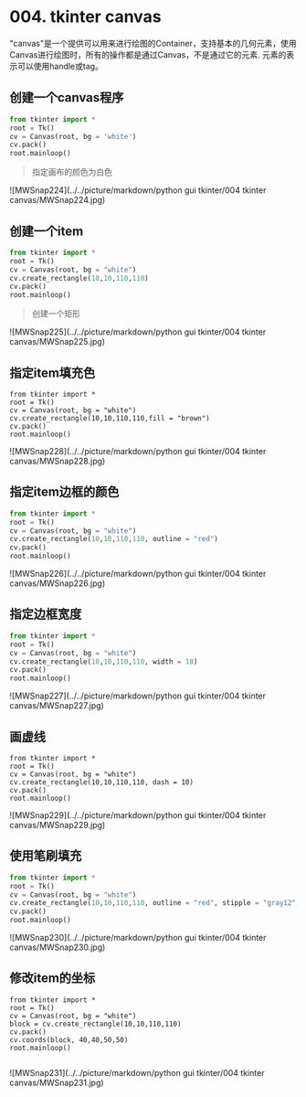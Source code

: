 # 004. tkinter canvas

"canvas"是一个提供可以用来进行绘图的Container，支持基本的几何元素，使用Canvas进行绘图时，所有的操作都是通过Canvas，不是通过它的元素. 元素的表示可以使用handle或tag。

## 创建一个canvas程序

```python
from tkinter import *
root = Tk()
cv = Canvas(root, bg = 'white')
cv.pack()
root.mainloop()
```
>指定画布的颜色为白色

![MWSnap224](../../picture/markdown/python gui tkinter/004 tkinter canvas/MWSnap224.jpg)

## 创建一个item

```python
from tkinter import *
root = Tk()
cv = Canvas(root, bg = "white")
cv.create_rectangle(10,10,110,110)
cv.pack()
root.mainloop()

```
>创建一个矩形

![MWSnap225](../../picture/markdown/python gui tkinter/004 tkinter canvas/MWSnap225.jpg)

## 指定item填充色

```
from tkinter import *
root = Tk()
cv = Canvas(root, bg = "white")
cv.create_rectangle(10,10,110,110,fill = "brown")
cv.pack()
root.mainloop()
```

![MWSnap228](../../picture/markdown/python gui tkinter/004 tkinter canvas/MWSnap228.jpg)

## 指定item边框的颜色

```python
from tkinter import *
root = Tk()
cv = Canvas(root, bg = "white")
cv.create_rectangle(10,10,110,110, outline = "red")
cv.pack()
root.mainloop()

```

![MWSnap226](../../picture/markdown/python gui tkinter/004 tkinter canvas/MWSnap226.jpg)



## 指定边框宽度

```python
from tkinter import *
root = Tk()
cv = Canvas(root, bg = "white")
cv.create_rectangle(10,10,110,110, width = 10)
cv.pack()
root.mainloop()
```

![MWSnap227](../../picture/markdown/python gui tkinter/004 tkinter canvas/MWSnap227.jpg)

## 画虚线

```
from tkinter import *
root = Tk()
cv = Canvas(root, bg = "white")
cv.create_rectangle(10,10,110,110, dash = 10)
cv.pack()
root.mainloop()
```

![MWSnap229](../../picture/markdown/python gui tkinter/004 tkinter canvas/MWSnap229.jpg)

## 使用笔刷填充

```python
from tkinter import *
root = Tk()
cv = Canvas(root, bg = "white")
cv.create_rectangle(10,10,110,110, outline = "red", stipple = "gray12", fill = "green")
cv.pack()
root.mainloop()


```

![MWSnap230](../../picture/markdown/python gui tkinter/004 tkinter canvas/MWSnap230.jpg)

## 修改item的坐标

```
from tkinter import *
root = Tk()
cv = Canvas(root, bg = "white")
block = cv.create_rectangle(10,10,110,110)
cv.pack()
cv.coords(block, 40,40,50,50)
root.mainloop()


```

![MWSnap231](../../picture/markdown/python gui tkinter/004 tkinter canvas/MWSnap231.jpg)





